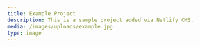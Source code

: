 ```yaml
---
title: Example Project
description: This is a sample project added via Netlify CMS.
media: /images/uploads/example.jpg
type: image
---
```

